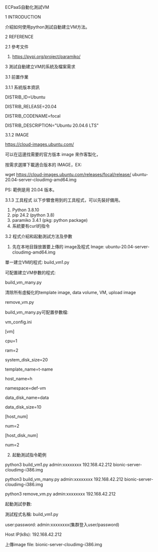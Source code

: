ECPaaS自動化測試VM

1   INTRODUCTION

介紹如何使用python測試自動建立VM方法。

2   REFERENCE

2.1 參考文件

1.  https://pypi.org/project/paramiko/

3      測試自動建立VM的系統及檔案需求

3.1    前置作業

3.1.1  系統版本資訊

DISTRIB_ID=Ubuntu

DISTRIB_RELEASE=20.04

DISTRIB_CODENAME=focal

DISTRIB_DESCRIPTION="Ubuntu 20.04.6 LTS"

3.1.2	IMAGE

https://cloud-images.ubuntu.com/

可以在這邊找需要的官方版本 image 來作客製化，

按需求選擇下載適合版本的 IMAGE，EX:

wget https://cloud-images.ubuntu.com/releases/focal/release/ ubuntu-20.04-server-cloudimg-amd64.img

PS: 範例是用 20.04 版本。

3.1.3 工具程式
以下步驟會用到的工具程式，可以先裝好備用。

1.  Python 3.8.10
2.  pip 24.2 (python 3.8)
3.  paramiko 3.4.1 (pkg: python package)
4.  系統要有curl的指令


3.2 程式介紹和起動測試方法及參數
1.  先在本地目錄放置要上傳的 image及程式
Image:
ubuntu-20.04-server-cloudimg-amd64.img

單一建立VM的程式:
build_vm1.py

可配置建立VM參數的程式:

build_vm_many.py

清除所有虛擬化的template image, data volume, VM, upload image

remove_vm.py

build_vm_many.py可配置參數檔:

vm_config.ini

[vm]

cpu=1

ram=2

system_disk_size=20

template_name=t-name

host_name=h

namespace=def-vm

data_disk_name=data

data_disk_size=10

[host_num]

num=2

[host_disk_num]

num=2

2. 起動測試指令範例

python3 build_vm1.py admin:xxxxxxxx 192.168.42.212 bionic-server-cloudimg-i386.img

python3 build_vm_many.py admin:xxxxxxxx 192.168.42.212 bionic-server-cloudimg-i386.img

python3 remove_vm.py admin:xxxxxxxx 192.168.42.212 

起動測試參數:

測試程式名稱:    build_vm1.py

user:password: admin:xxxxxxxx(集群登入user/password)

Host IP(k8s):  192.168.42.212

上傳image file: bionic-server-cloudimg-i386.img

